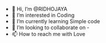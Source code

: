 - 👋 Hi, I’m @RIDHOJAYA
- 👀 I’m interested in Coding
- 🌱 I’m currently learning Simple code
- 💞️ I’m looking to collaborate on -
- 📫 How to reach me with Love

<!---
RIDHOJAYA/RIDHOJAYA is a ✨ special ✨ repository because its `README.md` (this file) appears on your GitHub profile.
You can click the Preview link to take a look at your changes.
--->
